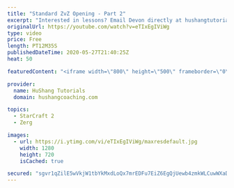 ```yaml
---
title: "Standard ZvZ Opening - Part 2"
excerpt: "Interested in lessons? Email Devon directly at hushangtutorials@outlook.com ------------------------------------------------------------------------------------------------------- Want to support HuShang Tutorials directly? Patreon is a website where you can contribute a monthly donation that will help"
originalUrl: https://youtube.com/watch?v=eTIxEgIViWg
type: video
price: Free
length: PT12M35S
publishedDateTime: 2020-05-27T21:40:25Z
heat: 50

featuredContent: "<iframe width=\"800\" height=\"500\" frameborder=\"0\" src=\"https://www.youtube.com/embed/eTIxEgIViWg\" allow=\"accelerometer; autoplay; encrypted-media; gyroscope; picture-in-picture\" allowfullscreen></iframe>"

provider:
  name: HuShang Tutorials
  domain: hushangcoaching.com

topics:
  - StarCraft 2
  - Zerg

images:
  - url: https://i.ytimg.com/vi/eTIxEgIViWg/maxresdefault.jpg
    width: 1280
    height: 720
    isCached: true

secured: "sgvr1qZilE5wVkjW1tbYkMxdLoQx7mrEDFu7EiZ6EgQjUewb4zmkWLCuwWXaD/aOv49aJp7oxS7FxBtfPTlzhYxRyPqEBWzwryB8/ouhHjip0BJHi1suHCxGyqNudmC/lS2J5aOGpRbnUhD6Qj0sJ8lHIisQ2JzgkPjDCPidjnrUqhhq4o1nfs7wBSwdhkCTbCtjsBgOfCfnEV2deoXMI5U2hv6UpaSlyC0exerrI3HmQ8KmyLPHuKgrN4kjEaWbf3IzbeNq3RO+QsBmB3NDDNxrXR67X//oz6VCwKtd10xH+++WG+kR1/n8Jqg6fwrVfXqqa1GOBYD8Nti5GoDPOR0CDajFHYBSpox34TkyaO2R+hd4chD4q837HnJSgVE4jpswxtPNxeuBeHL+KJH8h+D2rGzNBfkYZi+ARJLQJ3w=;uDCdbp4/0oQFkKfiLMkzSg=="
---
```


